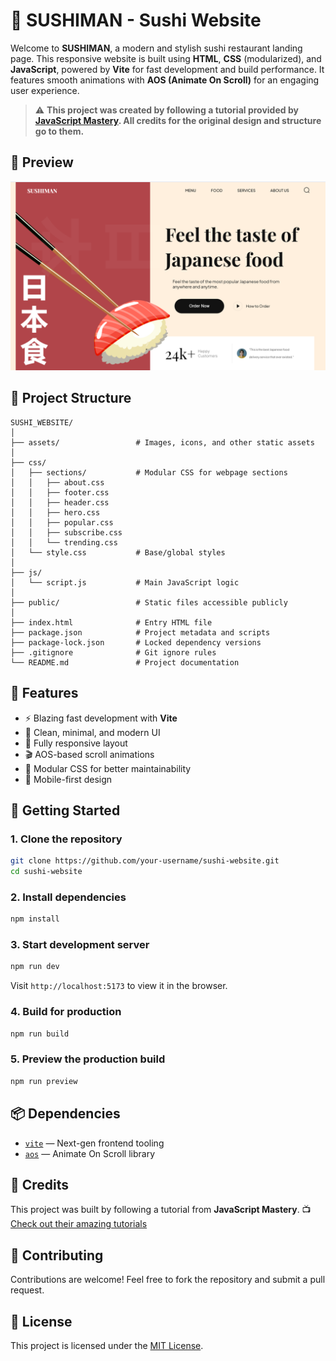 # 🍣 SUSHIMAN - Sushi Website

Welcome to **SUSHIMAN**, a modern and stylish sushi restaurant landing page. This responsive website is built using **HTML**, **CSS** (modularized), and **JavaScript**, powered by **Vite** for fast development and build performance. It features smooth animations with **AOS (Animate On Scroll)** for an engaging user experience.

> ⚠️ **This project was created by following a tutorial provided by [JavaScript Mastery](https://www.youtube.com/@javascriptmastery/videos). All credits for the original design and structure go to them.**

## 📸 Preview

![Project Screenshot](./assets/preview.png) <!-- Ensure preview image is saved in the assets folder -->

## 📁 Project Structure

```
SUSHI_WEBSITE/
│
├── assets/                 # Images, icons, and other static assets
│
├── css/
│   ├── sections/           # Modular CSS for webpage sections
│   │   ├── about.css
│   │   ├── footer.css
│   │   ├── header.css
│   │   ├── hero.css
│   │   ├── popular.css
│   │   ├── subscribe.css
│   │   └── trending.css
│   └── style.css           # Base/global styles
│
├── js/
│   └── script.js           # Main JavaScript logic
│
├── public/                 # Static files accessible publicly
│
├── index.html              # Entry HTML file
├── package.json            # Project metadata and scripts
├── package-lock.json       # Locked dependency versions
├── .gitignore              # Git ignore rules
└── README.md               # Project documentation
```

## 🚀 Features

* ⚡ Blazing fast development with **Vite**
* 💅 Clean, minimal, and modern UI
* 🍱 Fully responsive layout
* 🎬 AOS-based scroll animations
* 🎨 Modular CSS for better maintainability
* 📱 Mobile-first design

## 🔧 Getting Started

### 1. Clone the repository

```bash
git clone https://github.com/your-username/sushi-website.git
cd sushi-website
```

### 2. Install dependencies

```bash
npm install
```

### 3. Start development server

```bash
npm run dev
```

Visit `http://localhost:5173` to view it in the browser.

### 4. Build for production

```bash
npm run build
```

### 5. Preview the production build

```bash
npm run preview
```

## 📦 Dependencies

* [`vite`](https://vitejs.dev/) — Next-gen frontend tooling
* [`aos`](https://michalsnik.github.io/aos/) — Animate On Scroll library

## 📌 Credits

This project was built by following a tutorial from **JavaScript Mastery**.
📺 [Check out their amazing tutorials](https://www.youtube.com/@javascriptmastery/videos)

## 🙌 Contributing

Contributions are welcome! Feel free to fork the repository and submit a pull request.

## 📄 License

This project is licensed under the [MIT License](LICENSE).
